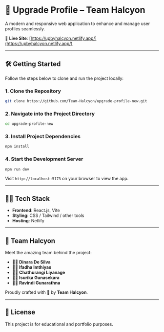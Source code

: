 # 🚀 Upgrade Profile – Team Halcyon

A modern and responsive web application to enhance and manage user profiles seamlessly.

🔗 **Live Site**: [https://upbyhalcyon.netlify.app/](https://upbyhalcyon.netlify.app/)

---

## 🛠️ Getting Started

Follow the steps below to clone and run the project locally:

### 1. Clone the Repository

```bash
git clone https://github.com/Team-Halcyon/upgrade-profile-new.git
```
### 2. Navigate into the Project Directory

```bash
cd upgrade-profile-new
```
### 3. Install Project Dependencies
```bash
npm install
```
### 4. Start the Development Server
```bash
npm run dev
```
Visit ```http://localhost:5173``` on your browser to view the app.

---

## 👨‍💻 Tech Stack

- **Frontend**: React.js, Vite
- **Styling**: CSS / Tailwind / other tools
- **Hosting**: Netlify

---

## 👥 Team Halcyon

Meet the amazing team behind the project:

- 👩‍💻 **Dinara De Silva**
- 👩‍💻 **Ifadha Imthiyas**
- 👩‍💻 **Chathurangi Liyanage**
- 👩‍💻 **Isurika Gunasekara**
- 👩‍💻 **Ravindi Gunarathna**

Proudly crafted with 💙 by **Team Halcyon**.

---

## 📄 License

This project is for educational and portfolio purposes.

